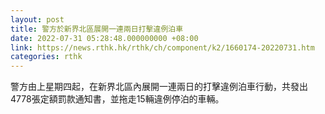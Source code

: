 ```yaml
---
layout: post
title: 警方於新界北區展開一連兩日打擊違例泊車
date: 2022-07-31 05:28:48.000000000 +08:00
link: https://news.rthk.hk/rthk/ch/component/k2/1660174-20220731.htm
categories: rthk
---
```


警方由上星期四起，在新界北區內展開一連兩日的打擊違例泊車行動，共發出4778張定額罰款通知書，並拖走15輛違例停泊的車輛。
